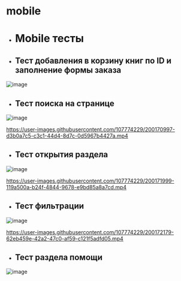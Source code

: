 # mobile

* <h1>Mobile тесты</h1>

* <h2>Тест добавления в корзину книг по ID и заполнение формы заказа</h2> 
 
 ![image](https://user-images.githubusercontent.com/107774229/200141349-30d71247-6d0a-4664-9188-f4fee173eebe.png)
 
* <h2>Тест поиска на странице</h2> 

![image](https://user-images.githubusercontent.com/107774229/200141382-412c0fae-ae79-4af6-89eb-86b2540e34fe.png)

https://user-images.githubusercontent.com/107774229/200170997-d3b0a7c5-c3c1-44d4-8d7c-0d5967b4427a.mp4

* <h2>Тест открытия раздела</h2> 

![image](https://user-images.githubusercontent.com/107774229/200141399-83488b87-3971-4ae3-ab08-e94be3a41e6e.png)

https://user-images.githubusercontent.com/107774229/200171999-119a500a-b24f-4844-9678-e9bd85a8a7cd.mp4

* <h2>Тест фильтрации</h2> 

![image](https://user-images.githubusercontent.com/107774229/200141420-a516fdd3-9db0-45a7-811d-d70fcf219e89.png)

https://user-images.githubusercontent.com/107774229/200172179-62eb459e-42a2-47c0-af59-c121f5adfd05.mp4

* <h2>Тест раздела помощи</h2> 

![image](https://user-images.githubusercontent.com/107774229/200141439-4d833d5f-574f-418b-b8c4-0c9cb145a49f.png)
